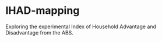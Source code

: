 # IHAD-mapping
Exploring the experimental Index of Household Advantage and Disadvantage from the ABS.
